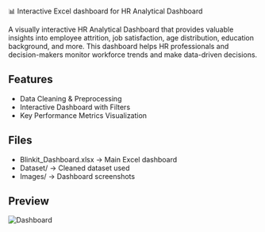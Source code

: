 📊 Interactive Excel dashboard for HR Analytical Dashboard

A visually interactive HR Analytical Dashboard that provides valuable insights into employee attrition, job satisfaction, age distribution, education background, and more. This dashboard helps HR professionals and decision-makers monitor workforce trends and make data-driven decisions.

## Features
- Data Cleaning & Preprocessing
- Interactive Dashboard with Filters
- Key Performance Metrics Visualization

## Files
- Blinkit_Dashboard.xlsx → Main Excel dashboard
- Dataset/ → Cleaned dataset used
- Images/ → Dashboard screenshots

## Preview
![Dashboard](Images/dashboard.png)
